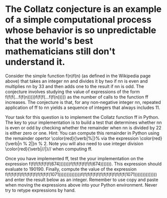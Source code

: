 # The Collatz conjecture is an example of a simple computational process whose behavior is so unpredictable that the world's best mathematicians still don't understand it.

Consider the simple function f(n)f(n) (as defined in the Wikipedia page above) that takes an integer nn and divides it by two if nn is even and multiplies nn by 33 and then adds one to the result if nn is odd. The conjecture involves studying the value of expressions of the form f(f(f(...f(f(n)))))f(f(f(...f(f(n))))) as the number of calls to the function ff increases. The conjecture is that, for any non-negative integer nn, repeated application of ff to nn yields a sequence of integers that always includes 11.

Your task for this question is to implement the Collatz function ff in Python. The key to your implementation is to build a test that determines whether nn is even or odd by checking whether the remainder when nn is divided by 22 is either zero or one. Hint: You can compute this remainder in Python using the remainder opertor \color{red}{\verb|%|}% via the expression \color{red}{\verb|n % 2|}n % 2. Note you will also need to use integer division \color{red}{\verb|//|}// when computing ff.

Once you have implemented ff, test the your implementation on the expression f(f(f(f(f(f(f(674)))))))f(f(f(f(f(f(f(674))))))). This expression should evaluate to 190190. Finally, compute the value of the expression f(f(f(f(f(f(f(f(f(f(f(f(f(f(1071))))))))))))))f(f(f(f(f(f(f(f(f(f(f(f(f(f(1071)))))))))))))) and enter the result below as an integer. Remember to use copy and paste when moving the expressions above into your Python environment. Never try to retype expressions by hand.

